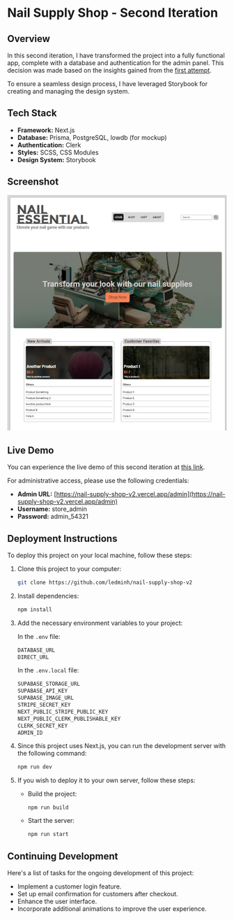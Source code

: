 # Nail Supply Shop - Second Iteration

## Overview

In this second iteration, I have transformed the project into a fully functional app, complete with a database and authentication for the admin panel. This decision was made based on the insights gained from the [first attempt](https://github.com/ledminh/nail-supply-shop).

To ensure a seamless design process, I have leveraged Storybook for creating and managing the design system.

## Tech Stack

- **Framework:** Next.js
- **Database:** Prisma, PostgreSQL, lowdb (for mockup)
- **Authentication:** Clerk
- **Styles:** SCSS, CSS Modules
- **Design System:** Storybook

## Screenshot
![Second Iteration Screenshot](2nd-iteration-screenshot.jpg)

## Live Demo

You can experience the live demo of this second iteration at [this link](https://nail-supply-shop-v2.vercel.app).

For administrative access, please use the following credentials:

- **Admin URL:** [https://nail-supply-shop-v2.vercel.app/admin](https://nail-supply-shop-v2.vercel.app/admin)
- **Username:** store_admin
- **Password:** admin_54321

## Deployment Instructions

To deploy this project on your local machine, follow these steps:

1. Clone this project to your computer:

   ```sh
   git clone https://github.com/ledminh/nail-supply-shop-v2
   ```

2. Install dependencies:

   ```sh
   npm install
   ```

3. Add the necessary environment variables to your project:

   In the `.env` file:

   ```
   DATABASE_URL
   DIRECT_URL
   ```

   In the `.env.local` file:

   ```
   SUPABASE_STORAGE_URL
   SUPABASE_API_KEY
   SUPABASE_IMAGE_URL
   STRIPE_SECRET_KEY
   NEXT_PUBLIC_STRIPE_PUBLIC_KEY
   NEXT_PUBLIC_CLERK_PUBLISHABLE_KEY
   CLERK_SECRET_KEY
   ADMIN_ID
   ```

4. Since this project uses Next.js, you can run the development server with the following command:

   ```sh
   npm run dev
   ```

5. If you wish to deploy it to your own server, follow these steps:

   - Build the project:

     ```sh
     npm run build
     ```

   - Start the server:

     ```sh
     npm run start
     ```

## Continuing Development

Here's a list of tasks for the ongoing development of this project:

- Implement a customer login feature.
- Set up email confirmation for customers after checkout.
- Enhance the user interface.
- Incorporate additional animations to improve the user experience.
